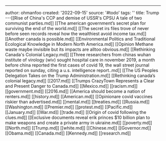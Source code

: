 ---
author: ohmanfoo
created: '2022-09-15'
source: '#todo'
tags: ''
title: Trump
---[[Rise of China's CCP and demise of USSR's CPSU A tale of two communist parties.md]]
[[The american government’s secret plan for surviving the end of the world.md]]
[[The secret irs files trove of never before seen records reveal how the wealthiest avoid income tax.md]]
[[Another canada is possible.md]]
[[Environmental Politics and Traditional Ecological Knowledge in Modern North America.md]]
[[Opinion Methane waste maybe invisible but its impacts are alltoo obvious.md]]
[[Rethinking Canada's Colonial Legacy.md]]
[[Three researchers from chinas wuhan institute of virology (wiv) sought hospital care in november 2019, a month before china reported the first cases of covid 19, the wall street journal reported on sunday, citing a u.s. intelligence report..md]]
[[The US Peoples Delegation Takes on the Trump Administration.md]]
[[Rethinking canada’s colonial legacy.md]]
[[2017.md]]
[[Trumps CrazyTown Represents a Clear and Present Danger to Canada.md]]
[[Mexico.md]]
[[racism.md]]
[[government.md]]
[[2016.md]]
[[America should become a nation of renters.md]]
[[history.md]]
[[American.md]]
[[Opinionare covid vaccines riskier than advertised.md]]
[[mental.md]]
[[treaties.md]]
[[Russia.md]]
[[Washington.md]]
[[Premier.md]]
[[protest.md]]
[[Pacific.md]]
[[January.md]]
[[War.md]]
[[trade.md]]
[[Origin of covid following the clues.md]]
[[Exclusive documents reveal erik princes $10 billion plan to make weapons and create a private army in ukraine.md]]
[[poverty.md]]
[[North.md]]
[[Trump.md]]
[[white.md]]
[[Chinese.md]]
[[Governor.md]]
[[Obama.md]]
[[Canada.md]]
[[Kennedy.md]]
[[research.md]]
